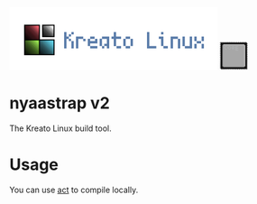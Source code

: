 <p align="left">
<img src="https://github.com/Kreato-Linux/logo/blob/master/withtext.png"> 
<img src="https://github.com/Kreato-Linux/logo/blob/master/core.png" height="10%" width="10%">
</p>

# nyaastrap v2
The Kreato Linux build tool.

# Usage
You can use [act](https://github.com/nektos/act) to compile locally.

